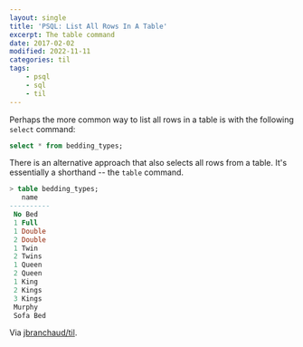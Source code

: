 ```yaml
---
layout: single
title: 'PSQL: List All Rows In A Table'
excerpt: The table command
date: 2017-02-02
modified: 2022-11-11
categories: til
tags:
    - psql
    - sql
    - til
---
```


Perhaps the more common way to list all rows in a table is with the
following `select` command:

```sql
select * from bedding_types;
```

There is an alternative approach that also selects all rows from a table.
It's essentially a shorthand -- the `table` command.

```sql
> table bedding_types;
   name
----------
 No Bed
 1 Full
 1 Double
 2 Double
 1 Twin
 2 Twins
 1 Queen
 2 Queen
 1 King
 2 Kings
 3 Kings
 Murphy
 Sofa Bed
```

Via [jbranchaud/til](https://github.com/jbranchaud/til).
